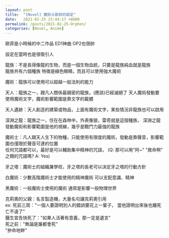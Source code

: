 ```yaml
---
layout: post
title:  "[Novel] 魔術士歐菲的設定"
date:   2021-02-25 23:44:17 +0800
permalink: /posts/2021-02-25-Orphen/
categories: [Novel, Anime]
---
```


歐菲是小時候的中二作品 ED1神曲 OP2也很帥

設定在當時也是很吸引人

龍族：不是長得像龍的生物，而是一個生物血統，只要是龍族純血就是龍族  
    龍族共有六個種族 特徵是綠色眼睛，而且可以使用強大魔術

魔術：龍族可以使用可以超越一般法則的能力

天人：龍族之一，跟凡人關係最親密的龍族，(應該)已經滅絕了 天人魔術發動要使用魔術文字，魔術影響範圍是靠文字的載體

天人遺跡：天人創造的建築或物品，上面有魔術文字，某些情況非龍族也可以啟用

深淵之龍：龍族之一，住在在森林中，外表像狼，雷奇就是這個種族， 深淵之龍發動魔術和影響範圍是他的視線，幾乎是戰鬥力最強的龍族

魔術士：凡人跟天人生下的物種，只能使用有限度的魔術，發動是靠聲音，影響範圍也僅限於聲音可達的位置  
    任何咒語都可以，最好是可以輔助集中精神的咒語， (Q: 那可以用"阿~" "救命啊" 之類的咒語嗎? A: Yes)

牙之塔：魔術士的組織兼學校，牙之塔的長老可以決定牙之塔的行動方針

白魔術：少數高階魔術士才能使用的精神魔術 可以支配意識、精神

黑魔術：一般魔術士使用的魔術 通常是影響一般物理世界

克莉奧的父親：名言製造機，大量名句讓克莉奧引用  
    ex: 死前三周："一個人要證明別人的錯誤要花上一輩子， 當他證明出來後也離死亡不遠了"  
        醫生宣告快死了："如果人活著有意義，那一定是遺言"  
        死之前："無論是誰都會死"  
        "拚命地幹"  